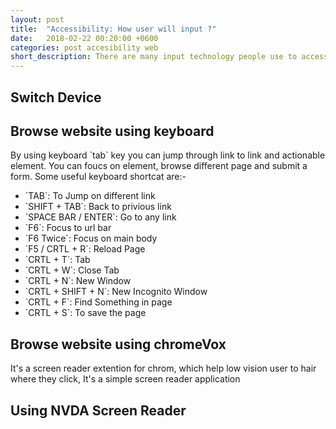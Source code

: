 ```yaml
---
layout: post
title:  "Accessibility: How user will input ?"
date:   2018-02-22 00:20:00 +0600
categories: post accesibility web
short_description: There are many input technology people use to access website such as keyboard, swich, touch device, screen reader. We need to know basic about those device how they work, it will be helpful & will provide us enoguh empathy to make accessible website.
---
```

<h2>Switch Device</h2>

<h2>Browse website using keyboard</h2>
<p class="m-b-5">By using keyboard `tab` key you can jump through link to link and actionable element. You can foucs on element, browse different page and submit a form. Some useful keyboard shortcat are:- </p>
<ul>
    <li>`TAB`: To Jump on different link</li>
    <li>`SHIFT + TAB`: Back to privious link</li>
    <li>`SPACE BAR / ENTER`: Go to any link</li>
    <li>`F6`: Focus to url bar</li>
    <li>`F6 Twice`: Focus on main body</li>
    <li>`F5 / CRTL + R`: Reload Page</li>
    <li>`CRTL + T`: Tab</li>
    <li>`CRTL + W`: Close Tab</li>
    <li>`CRTL + N`: New Window</li>
    <li>`CRTL + SHIFT + N`: New Incognito Window</li>
    <li>`CRTL + F`: Find Something in page</li>
    <li>`CRTL + S`: To save the page</li>
</ul>

<h2>Browse website using chromeVox</h2>
<p>It's a screen reader extention for chrom, which help low vision user to hair where they click, It's a simple screen reader application</p>


<h2>Using NVDA Screen Reader</h2>